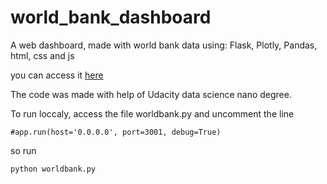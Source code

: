 # world_bank_dashboard
A web dashboard, made with world bank data using: Flask, Plotly, Pandas, html, css and js

you can access it [here](https://vnl-dashboard.herokuapp.com/)


The code was made with help of Udacity data science nano degree. 


To run loccaly, access the file worldbank.py and uncomment the line

```
#app.run(host='0.0.0.0', port=3001, debug=True)
```

so run 

```
python worldbank.py
```